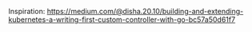 Inspiration: https://medium.com/@disha.20.10/building-and-extending-kubernetes-a-writing-first-custom-controller-with-go-bc57a50d61f7
